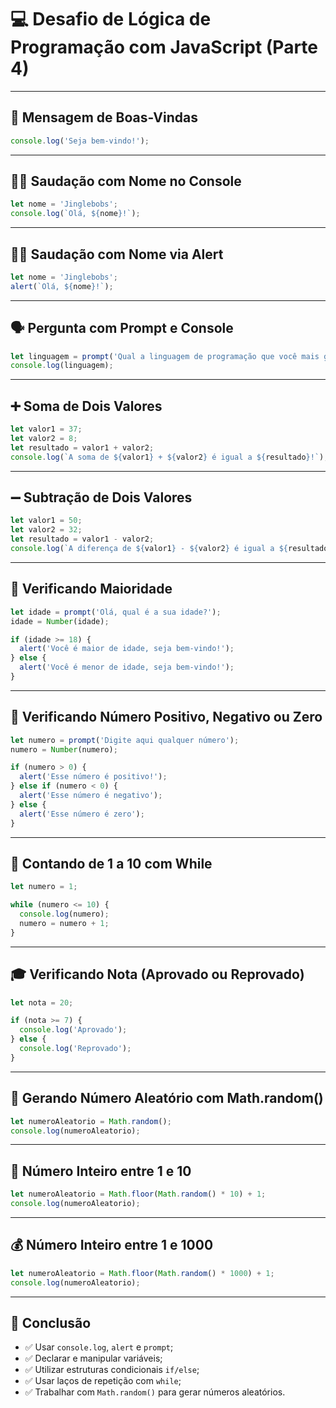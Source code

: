 # 💻 Desafio de Lógica de Programação com JavaScript (Parte 4)

---

## 👋 Mensagem de Boas-Vindas

```javascript
console.log('Seja bem-vindo!');
```

---

## 🙋‍♂️ Saudação com Nome no Console

```javascript
let nome = 'Jinglebobs';
console.log(`Olá, ${nome}!`);
```

---

## 🙋‍♀️ Saudação com Nome via Alert

```javascript
let nome = 'Jinglebobs';
alert(`Olá, ${nome}!`);
```

---

## 🗣️ Pergunta com Prompt e Console

```javascript
let linguagem = prompt('Qual a linguagem de programação que você mais gosta?');
console.log(linguagem);
```

---

## ➕ Soma de Dois Valores

```javascript
let valor1 = 37;
let valor2 = 8;
let resultado = valor1 + valor2;
console.log(`A soma de ${valor1} + ${valor2} é igual a ${resultado}!`);
```

---

## ➖ Subtração de Dois Valores

```javascript
let valor1 = 50;
let valor2 = 32;
let resultado = valor1 - valor2;
console.log(`A diferença de ${valor1} - ${valor2} é igual a ${resultado}!`);
```

---

## 🧒 Verificando Maioridade

```javascript
let idade = prompt('Olá, qual é a sua idade?');
idade = Number(idade);

if (idade >= 18) {
  alert('Você é maior de idade, seja bem-vindo!');
} else {
  alert('Você é menor de idade, seja bem-vindo!');
}
```

---

## 🔢 Verificando Número Positivo, Negativo ou Zero

```javascript
let numero = prompt('Digite aqui qualquer número');
numero = Number(numero);

if (numero > 0) {
  alert('Esse número é positivo!');
} else if (numero < 0) {
  alert('Esse número é negativo');
} else {
  alert('Esse número é zero');
}
```

---

## 🔁 Contando de 1 a 10 com While

```javascript
let numero = 1;

while (numero <= 10) {
  console.log(numero);
  numero = numero + 1;
}
```

---

## 🎓 Verificando Nota (Aprovado ou Reprovado)

```javascript
let nota = 20;

if (nota >= 7) {
  console.log('Aprovado');
} else {
  console.log('Reprovado');
}
```

---

## 🎲 Gerando Número Aleatório com Math.random()

```javascript
let numeroAleatorio = Math.random();
console.log(numeroAleatorio);
```

---

## 🎯 Número Inteiro entre 1 e 10

```javascript
let numeroAleatorio = Math.floor(Math.random() * 10) + 1;
console.log(numeroAleatorio);
```

---

## 💰 Número Inteiro entre 1 e 1000

```javascript
let numeroAleatorio = Math.floor(Math.random() * 1000) + 1;
console.log(numeroAleatorio);
```

---

## 🏁 Conclusão

- ✅ Usar `console.log`, `alert` e `prompt`;
- ✅ Declarar e manipular variáveis;
- ✅ Utilizar estruturas condicionais `if/else`;
- ✅ Usar laços de repetição com `while`;
- ✅ Trabalhar com `Math.random()` para gerar números aleatórios.
